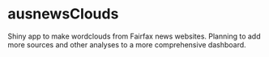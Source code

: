 # ausnewsClouds

Shiny app to make wordclouds from Fairfax news websites. Planning to add more sources and other analyses to a more comprehensive dashboard.
